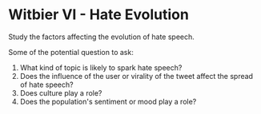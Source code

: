 # Witbier VI - Hate Evolution

Study the factors affecting the evolution of hate speech. 

Some of the potential question to ask:

1. What kind of topic is likely to spark hate speech? 
2. Does the influence of the user or virality of the tweet affect the spread of hate speech? 
3. Does culture play a role?
4. Does the population's sentiment or mood play a role?



